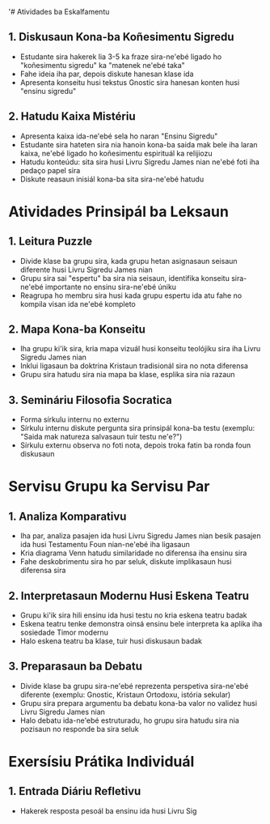 '# Atividades ba Eskalfamentu

## 1. Diskusaun Kona-ba Koñesimentu Sigredu
- Estudante sira hakerek lia 3-5 ka fraze sira-ne'ebé ligado ho "koñesimentu sigredu" ka "matenek ne'ebé taka"
- Fahe ideia iha par, depois diskute hanesan klase ida 
- Apresenta konseitu husi tekstus Gnostic sira hanesan konten husi "ensinu sigredu"

## 2. Hatudu Kaixa Mistériu 
- Apresenta kaixa ida-ne'ebé sela ho naran "Ensinu Sigredu"
- Estudante sira hateten sira nia hanoin kona-ba saida mak bele iha laran kaixa, ne'ebé ligado ho koñesimentu espirituál ka relijiozu
- Hatudu konteúdu: sita sira husi Livru Sigredu James nian ne'ebé foti iha pedaço papel sira
- Diskute reasaun inisiál kona-ba sita sira-ne'ebé hatudu 

# Atividades Prinsipál ba Leksaun

## 1. Leitura Puzzle
- Divide klase ba grupu sira, kada grupu hetan asignasaun seisaun diferente husi Livru Sigredu James nian
- Grupu sira sai "espertu" ba sira nia seisaun, identifika konseitu sira-ne'ebé importante no ensinu sira-ne'ebé úniku
- Reagrupa ho membru sira husi kada grupu espertu ida atu fahe no kompila visan ida ne'ebé kompleto

## 2. Mapa Kona-ba Konseitu
- Iha grupu ki'ik sira, kria mapa vizuál husi konseitu teolójiku sira iha Livru Sigredu James nian
- Inklui ligasaun ba doktrina Kristaun tradisionál sira no nota diferensa
- Grupu sira hatudu sira nia mapa ba klase, esplika sira nia razaun

## 3. Semináriu Filosofia Socratica
- Forma sírkulu internu no externu
- Sírkulu internu diskute pergunta sira prinsipál kona-ba testu (exemplu: "Saida mak natureza salvasaun tuir testu ne'e?")
- Sírkulu externu observa no foti nota, depois troka fatin ba ronda foun diskusaun

# Servisu Grupu ka Servisu Par

## 1. Analiza Komparativu
- Iha par, analiza pasajen ida husi Livru Sigredu James nian besik pasajen ida husi Testamentu Foun nian-ne'ebé iha ligasaun
- Kria diagrama Venn hatudu similaridade no diferensa iha ensinu sira
- Fahe deskobrimentu sira ho par seluk, diskute implikasaun husi diferensa sira

## 2. Interpretasaun Modernu Husi Eskena Teatru
- Grupu ki'ik sira hili ensinu ida husi testu no kria eskena teatru badak
- Eskena teatru tenke demonstra oinsá ensinu bele interpreta ka aplika iha sosiedade Timor modernu
- Halo eskena teatru ba klase, tuir husi diskusaun badak

## 3. Preparasaun ba Debatu
- Divide klase ba grupu sira-ne'ebé reprezenta perspetiva sira-ne'ebé diferente (exemplu: Gnostic, Kristaun Ortodoxu, istória sekular)
- Grupu sira prepara argumentu ba debatu kona-ba valor no validez husi Livru Sigredu James nian
- Halo debatu ida-ne'ebé estruturadu, ho grupu sira hatudu sira nia pozisaun no responde ba sira seluk

# Exersísiu Prátika Individuál

## 1. Entrada Diáriu Refletivu
- Hakerek resposta pesoál ba ensinu ida husi Livru Sig